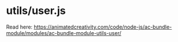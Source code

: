 # utils/user.js

Read here: <https://animatedcreativity.com/code/node-js/ac-bundle-module/modules/ac-bundle-module-utils-user/>
